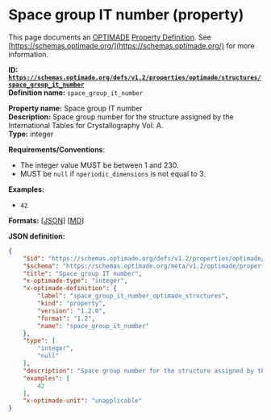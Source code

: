 # Space group IT number (property)

This page documents an [OPTIMADE](https://www.optimade.org/) [Property Definition](https://schemas.optimade.org/#definitions). See [https://schemas.optimade.org/](https://schemas.optimade.org/) for more information.

**ID: [`https://schemas.optimade.org/defs/v1.2/properties/optimade/structures/space_group_it_number`](https://schemas.optimade.org/defs/v1.2/properties/optimade/structures/space_group_it_number.md)**  
**Definition name:** `space_group_it_number`

**Property name:** Space group IT number  
**Description:** Space group number for the structure assigned by the International Tables for Crystallography Vol. A.  
**Type:** integer  

**Requirements/Conventions**:

- The integer value MUST be between 1 and 230.
- MUST be `null` if `nperiodic_dimensions` is not equal to 3.

**Examples:**

- `42`

**Formats:** [[JSON](space_group_it_number.json)] [[MD](space_group_it_number.md)]

**JSON definition:**

``` json
{
    "$id": "https://schemas.optimade.org/defs/v1.2/properties/optimade/structures/space_group_it_number",
    "$schema": "https://schemas.optimade.org/meta/v1.2/optimade/property_definition.json",
    "title": "Space group IT number",
    "x-optimade-type": "integer",
    "x-optimade-definition": {
        "label": "space_group_it_number_optimade_structures",
        "kind": "property",
        "version": "1.2.0",
        "format": "1.2",
        "name": "space_group_it_number"
    },
    "type": [
        "integer",
        "null"
    ],
    "description": "Space group number for the structure assigned by the International Tables for Crystallography Vol. A.\n\n**Requirements/Conventions**:\n\n- The integer value MUST be between 1 and 230.\n- MUST be `null` if `nperiodic_dimensions` is not equal to 3.",
    "examples": [
        42
    ],
    "x-optimade-unit": "unapplicable"
}
```